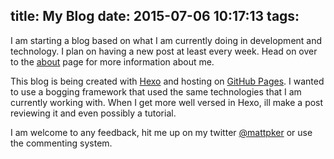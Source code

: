 title: My Blog
date: 2015-07-06 10:17:13
tags:
---
I am starting a blog based on what I am currently doing in development and technology. I plan on having a new post at least every week. Head on over to the [about](/about) page for more information about me.

This blog is being created with [Hexo](https://hexo.io/) and hosting on [GitHub Pages](https://pages.github.com/). I wanted to use a bogging framework that used the same technologies that I am currently working with. When I get more well versed in Hexo, ill make a post reviewing it and even possibly a tutorial.

I am welcome to any feedback, hit me up on my twitter [@mattpker](https://twitter.com/mattpker) or use the commenting system.
